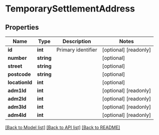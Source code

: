 # TemporarySettlementAddress

## Properties
Name | Type | Description | Notes
------------ | ------------- | ------------- | -------------
**id** | **int** | Primary identifier | [optional] [readonly] 
**number** | **string** |  | [optional] 
**street** | **string** |  | [optional] 
**postcode** | **string** |  | [optional] 
**locationId** | **int** |  | [optional] 
**adm1Id** | **int** |  | [optional] [readonly] 
**adm2Id** | **int** |  | [optional] [readonly] 
**adm3Id** | **int** |  | [optional] [readonly] 
**adm4Id** | **int** |  | [optional] [readonly] 

[[Back to Model list]](../README.md#documentation-for-models) [[Back to API list]](../README.md#documentation-for-api-endpoints) [[Back to README]](../README.md)


